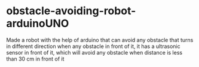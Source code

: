 # obstacle-avoiding-robot-arduinoUNO
Made a robot with the help of arduino that can avoid any obstacle that turns in different direction when any obstacle in front of it, it has a ultrasonic sensor in front of it, which will avoid any obstacle when distance is less than 30 cm in front of it
